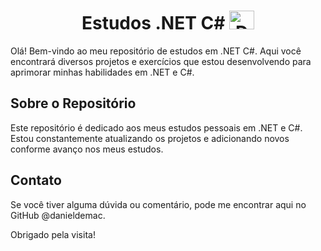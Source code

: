 <h1 align="center"> Estudos .NET C# <img src="https://cdn.jsdelivr.net/gh/devicons/devicon/icons/csharp/csharp-original.svg" alt="Dan-C#" height="30" width="40"></h1>

Olá! Bem-vindo ao meu repositório de estudos em .NET C#. Aqui você encontrará diversos projetos e exercícios que estou desenvolvendo para aprimorar minhas habilidades em .NET e C#.

## Sobre o Repositório

Este repositório é dedicado aos meus estudos pessoais em .NET e C#. Estou constantemente atualizando os projetos e adicionando novos conforme avanço nos meus estudos.

## Contato

Se você tiver alguma dúvida ou comentário, pode me encontrar aqui no GitHub @danieldemac.

Obrigado pela visita!

